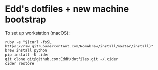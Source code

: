 # Edd's dotfiles + new machine bootstrap

To set up workstation (macOS):

    ruby -e "$(curl -fsSL https://raw.githubusercontent.com/Homebrew/install/master/install)"
    brew install python
    pip install -U cider
    git clone git@github.com:EddM/dotfiles.git ~/.cider
    cider restore
